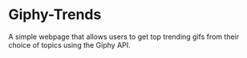 # Giphy-Trends
A simple webpage that allows users to get top trending gifs from their choice of topics using the Giphy API.
